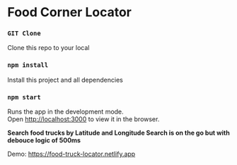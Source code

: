 # Food Corner Locator

### `GIT Clone`
Clone this repo to your local

### `npm install`
Install this project and all dependencies

### `npm start`

Runs the app in the development mode.<br>
Open [http://localhost:3000](http://localhost:3000) to view it in the browser.

**Search food trucks by Latitude and Longitude
Search is on the go but with debouce logic of 500ms**

Demo: https://food-truck-locator.netlify.app

